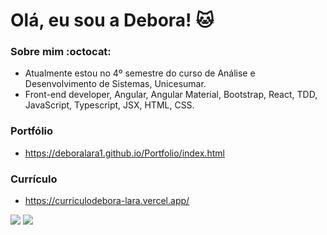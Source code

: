 # Olá, eu sou a Debora! :cat:

### Sobre mim    :octocat: 
- Atualmente estou no 4º semestre do curso de Análise e Desenvolvimento de Sistemas, Unicesumar.
- Front-end developer, Angular, Angular Material, Bootstrap, React, TDD, JavaScript, Typescript, JSX, HTML, CSS.  

### Portfólio 
- https://deboralara1.github.io/Portfolio/index.html

### Currículo 
- https://curriculodebora-lara.vercel.app/



[<img src="https://img.shields.io/badge/linkedin-%230077B5.svg?&style=for-the-badge&logo=linkedin&logoColor=white" />](https://www.linkedin.com/in/deboralara/)
[<img src = "https://img.shields.io/badge/WhatsApp-25D366?style=for-the-badge&logo=whatsapp&logoColor=white">](https://api.whatsapp.com/send?1=pt_BR&phone=5541998605554)

